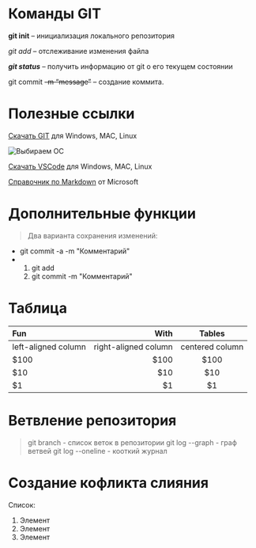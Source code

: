 # Команды  GIT

**git init** – инициализация локального репозитория

*git add* – отслеживание изменения файла

***git status*** – получить информацию от git о его текущем состоянии

git commit ~~-m “message”~~ – создание коммита.


# Полезные ссылки

 [Скачать GIT](https://git-scm.com/downloads) для Windows, MAC, Linux

 ![Выбираем ОС](/изображение.png5137)

 [Скачать VSCode](https://code.visualstudio.com/Download) для Windows, MAC, Linux

 [Справочник по Markdown](https://docs.microsoft.com/ru-ru/contribute/markdown-reference) от Microsoft


# Дополнительные функции

> Два варианта сохранения изменений:
* git commit -a -m "Комментарий"
*   1. git add <file>
    2. git commit -m  "Комментарий"

# Таблица

| Fun                  | With                 | Tables          |
| :------------------- | -------------------: |:---------------:|
| left-aligned column  | right-aligned column | centered column |
| $100                 | $100                 | $100            |
| $10                  | $10                  | $10             |
| $1                   | $1                   | $1              |



# Ветвление репозитория

> git branch - список веток в репозитории
> git log --graph - граф ветвей
> git log --oneline - кооткий журнал


# Создание кофликта слияния
Список:
1. Элемент
2. Элемент
3. Элемент